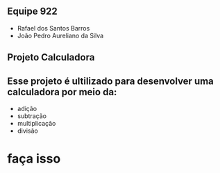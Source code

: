 ## Equipe 922

 - Rafael dos Santos Barros 
 - João Pedro Aureliano da Silva 


## Projeto Calculadora 

## Esse projeto é ultilizado para desenvolver uma calculadora por meio da:

- adição 
- subtração 
- multiplicação
- divisão

# faça isso







